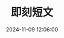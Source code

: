 ---
title: 即刻短文
date: 2024-11-09 12:06:00
type: says
cover: ""
desc: 分享生活的小确幸
leftend: ""
rightend: ""
---
